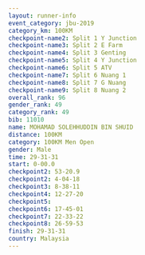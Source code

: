 ```yaml
---
layout: runner-info 
event_category: jbu-2019 
category_km: 100KM 
checkpoint-name2: Split 1 Y Junction  
checkpoint-name3: Split 2 E Farm  
checkpoint-name4: Split 3 Genting  
checkpoint-name5: Split 4 Y Junction 
checkpoint-name6: Split 5 ATV 
checkpoint-name7: Split 6 Nuang 1 
checkpoint-name8: Split 7 G Nuang 
checkpoint-name9: Split 8 Nuang 2 
overall_rank: 96
gender_rank: 49
category_rank: 49
bib: 11010
name: MOHAMAD SOLEHHUDDIN BIN SHUID
distance: 100KM
category: 100KM Men Open
gender: Male
time: 29-31-31
start: 0-00.0
checkpoint2: 53-20.9
checkpoint2: 4-04-18
checkpoint3: 8-38-11
checkpoint4: 12-27-20
checkpoint5: 
checkpoint6: 17-45-01
checkpoint7: 22-33-22
checkpoint8: 26-59-53
finish: 29-31-31
country: Malaysia
---
```

